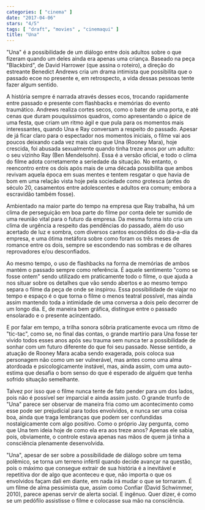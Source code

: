 ```yaml
---
categories: [ "cinema" ]
date: "2017-04-06"
stars: "4/5"
tags: [ "draft", "movies" , "cinemaqui" ]
title: "Una"
---
```

"Una" é a possibilidade de um diálogo entre dois adultos sobre o que
fizeram quando um deles ainda era apenas uma criança. Baseado na peça
"Blackbird", de David Harrower (que assina o roteiro), a direção do
estreante Benedict Andrews cria um drama intimista que possibilita que o
passado ecoe no presente e, em retrospecto, a vida dessas pessoas tente
fazer algum sentido.

A história sempre é narrada através desses ecos, trocando rapidamente
entre passado e presente com flashbacks e memórias do evento
traumático. Andrews realiza cortes secos, como o bater de uma porta,
e até cenas que duram pouquíssimos quadros, como apresentando o ápice
de uma festa, que criam um ritmo ágil e que pula para os momentos mais
interessantes, quando Una e Ray conversam a respeito do passado. Apesar
de já ficar claro para o espectador nos momentos iniciais, o filme
vai aos poucos deixando cada vez mais claro que Una (Rooney Mara),
hoje crescida, foi abusada sexualmente quando tinha treze anos por um
adulto: o seu vizinho Ray (Ben Mendelsohn). Essa é a versão oficial,
e todo o clima do filme adota corretamente a seriedade da situação. No
entanto, o reencontro entre os dois após mais de uma década possibilita
que ambos revivam aquela época em suas mentes e tentem resgatar o que
havia de bom em uma relação vista hoje pela sociedade como grotesca
(antes do século 20, casamentos entre adolescentes e adultos era comum;
embora a escravidão também fosse).

Ambientado na maior parte do tempo na empresa que Ray trabalha, há
um clima de perseguição em boa parte do filme por conta dele ter
sumido de uma reunião vital para o futuro da empresa. Da mesma forma
isto cria um clima de urgência a respeito das pendências do passado,
além do uso acertado de luz e sombra, com diversos cantos escondidos do
dia-a-dia da empresa, e uma ótima metáfora sobre como foram os três
meses de romance entre os dois, sempre se escondendo nas sombras e de
olhares reprovadores e/ou desconfiados.

Ao mesmo tempo, o uso de flashbacks na forma de memórias de ambos mantém
o passado sempre como referência. É aquele sentimento "como se fosse
ontem" sendo utilizado em praticamente todo o filme, o que ajuda a nos
situar sobre os detalhes que vão sendo abertos e ao mesmo tempo separa
o filme da peça de onde se inspirou. Essa possibilidade de viajar
no tempo e espaço é o que torna o filme o menos teatral possível,
mas ainda assim mantendo toda a intimidade de uma conversa a dois pelo
decorrer de um longo dia. E, de maneira bem gráfica, distingue entre
o passado ensolarado e o presente acinzentado.

E por falar em tempo, a trilha sonora sóbria praticamente evoca um
ritmo de "tic-tac", como se, no final das contas, o grande martírio
para Una fosse ter vivido todos esses anos após seu trauma sem nunca
ter a possibilidade de sonhar com um futuro diferente do que foi seu
passado. Nesse sentido, a atuação de Rooney Mara acaba sendo exagerada,
pois coloca sua personagem não como um ser vulnerável, mas antes como
uma alma atordoada e psicologicamente instável, mas, ainda assim, com
uma auto-estima que desafia o bom senso do que é esperado de alguém
que tenha sofrido situação semelhante.

Talvez por isso que o filme nunca tente de fato pender para um dos lados,
pois não é possível ser imparcial e ainda assim justo. O grande trunfo
de "Una" parece ser observar de maneira fria como um acontecimento como
esse pode ser prejudicial para todos envolvidos, e nunca ser uma coisa
boa, ainda que traga lembranças que podem ser confundidas nostalgicamente
com algo positivo. Como o próprio Jay pergunta, como que Una tem ideia
hoje de como ela era aos treze anos? Apenas ele sabia, pois, obviamente,
o controle estava apenas nas mãos de quem já tinha a consciência
plenamente desenvolvida.

"Una", apesar de ser sobre a possibilidade de diálogo sobre um tema
polêmico, se torna um terreno infértil quando decide avançar na
questão, pois o máximo que consegue extrair de sua história é a
inevitável e repetitiva dor de algo que aconteceu e que, não importa
o que os envolvidos façam dali em diante, em nada irá mudar o que se
tornaram. É um filme de alma pessimista que, assim como Confiar (David
Schwimmer, 2010), parece apenas servir de alerta social. E ingênuo. Quer
dizer, é como se um pedófilo assistisse o filme e colocasse sua mão
na consciência.
